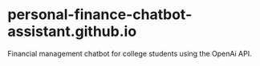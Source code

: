 # personal-finance-chatbot-assistant.github.io
Financial management chatbot for college students using the OpenAi API.
